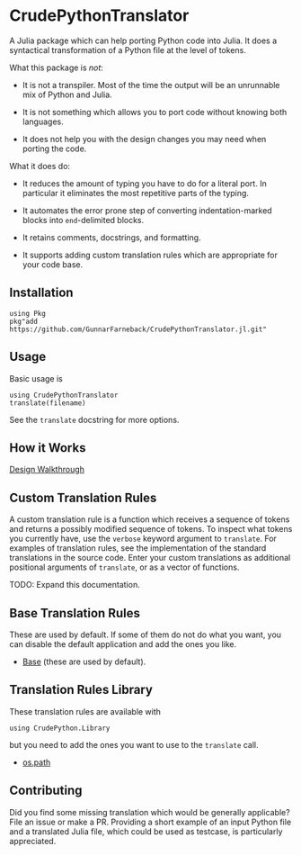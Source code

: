 # CrudePythonTranslator

A Julia package which can help porting Python code into Julia. It does
a syntactical transformation of a Python file at the level of tokens.

What this package is *not*:

* It is not a transpiler. Most of the time the output will be an
  unrunnable mix of Python and Julia.

* It is not something which allows you to port code without knowing
  both languages.

* It does not help you with the design changes you may need when
  porting the code.

What it does do:

* It reduces the amount of typing you have to do for a literal port.
  In particular it eliminates the most repetitive parts of the typing.

* It automates the error prone step of converting indentation-marked
  blocks into `end`-delimited blocks.

* It retains comments, docstrings, and formatting.

* It supports adding custom translation rules which are appropriate
  for your code base.

## Installation

```
using Pkg
pkg"add https://github.com/GunnarFarneback/CrudePythonTranslator.jl.git"
```

## Usage

Basic usage is

```
using CrudePythonTranslator
translate(filename)
```

See the `translate` docstring for more options.

## How it Works

[Design Walkthrough](docs/design.md)

## Custom Translation Rules

A custom translation rule is a function which receives a sequence of
tokens and returns a possibly modified sequence of tokens. To inspect
what tokens you currently have, use the `verbose` keyword argument to
`translate`. For examples of translation rules, see the implementation
of the standard translations in the source code. Enter your custom
translations as additional positional arguments of `translate`, or as
a vector of functions.

TODO: Expand this documentation.

## Base Translation Rules

These are used by default. If some of them do not do what you want,
you can disable the default application and add the ones you like.

* [Base](docs/rules/base.md) (these are used by default).

## Translation Rules Library

These translation rules are available with
```
using CrudePython.Library
```
but you need to add the ones you want to use to the `translate` call.

* [os.path](docs/rules/os_path.md)

## Contributing

Did you find some missing translation which would be generally
applicable? File an issue or make a PR. Providing a short example of
an input Python file and a translated Julia file, which could be used
as testcase, is particularly appreciated.
